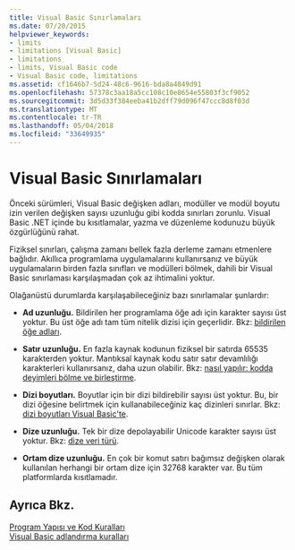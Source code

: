 ```yaml
---
title: Visual Basic Sınırlamaları
ms.date: 07/20/2015
helpviewer_keywords:
- limits
- limitations [Visual Basic]
- limitations
- limits, Visual Basic code
- Visual Basic code, limitations
ms.assetid: cf1646b7-5d24-48c6-9616-bda8a4849d91
ms.openlocfilehash: 57378c3aa18a5cc108c10e8654e55803f3cf9052
ms.sourcegitcommit: 3d5d33f384eeba41b2dff79d096f47ccc8d8f03d
ms.translationtype: MT
ms.contentlocale: tr-TR
ms.lasthandoff: 05/04/2018
ms.locfileid: "33649935"
---
```

# <a name="visual-basic-limitations"></a>Visual Basic Sınırlamaları
Önceki sürümleri, Visual Basic değişken adları, modüller ve modül boyutu izin verilen değişken sayısı uzunluğu gibi kodda sınırları zorunlu. Visual Basic .NET içinde bu kısıtlamalar, yazma ve düzenleme kodunuzu büyük özgürlüğünü rahat.  
  
 Fiziksel sınırları, çalışma zamanı bellek fazla derleme zamanı etmenlere bağlıdır. Akıllıca programlama uygulamalarını kullanırsanız ve büyük uygulamaların birden fazla sınıfları ve modülleri bölmek, dahili bir Visual Basic sınırlaması karşılaşmadan çok az ihtimalini yoktur.  
  
 Olağanüstü durumlarda karşılaşabileceğiniz bazı sınırlamalar şunlardır:  
  
-   **Ad uzunluğu.** Bildirilen her programlama öğe adı için karakter sayısı üst yoktur. Bu üst öğe adı tam tüm nitelik dizisi için geçerlidir. Bkz: [bildirilen öğe adları](../../../visual-basic/programming-guide/language-features/declared-elements/declared-element-names.md).  
  
-   **Satır uzunluğu.** En fazla kaynak kodunun fiziksel bir satırda 65535 karakterden yoktur. Mantıksal kaynak kodu satır satır devamlılığı karakterleri kullanırsanız, daha uzun olabilir. Bkz: [nasıl yapılır: kodda deyimleri bölme ve birleştirme](../../../visual-basic/programming-guide/program-structure/how-to-break-and-combine-statements-in-code.md).  
  
-   **Dizi boyutları.** Boyutlar için bir dizi bildirebilir sayısı üst yoktur. Bu, bir dizi öğesine belirtmek için kullanabileceğiniz kaç dizinleri sınırlar. Bkz: [dizi boyutları Visual Basic'te](../../../visual-basic/programming-guide/language-features/arrays/array-dimensions.md).  
  
-   **Dize uzunluğu.** Tek bir dize depolayabilir Unicode karakter sayısı üst yoktur. Bkz: [dize veri türü](../../../visual-basic/language-reference/data-types/string-data-type.md).  
  
-   **Ortam dize uzunluğu.** En çok bir komut satırı bağımsız değişken olarak kullanılan herhangi bir ortam dize için 32768 karakter var. Bu tüm platformlarda kısıtlamadır.  
  
## <a name="see-also"></a>Ayrıca Bkz.  
 [Program Yapısı ve Kod Kuralları](../../../visual-basic/programming-guide/program-structure/program-structure-and-code-conventions.md)  
 [Visual Basic adlandırma kuralları](../../../visual-basic/programming-guide/program-structure/naming-conventions.md)
